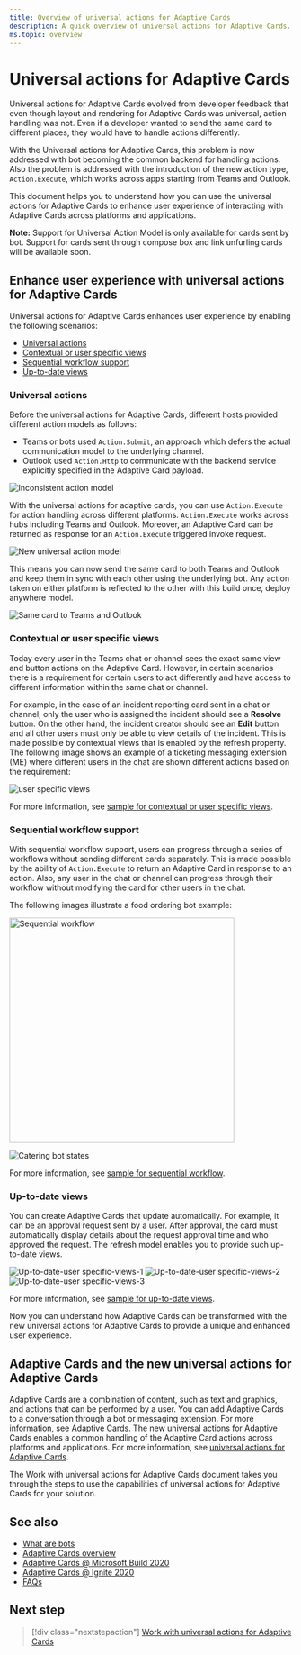 ```yaml
---
title: Overview of universal actions for Adaptive Cards
description: A quick overview of universal actions for Adaptive Cards.
ms.topic: overview
---
```


# Universal actions for Adaptive Cards

Universal actions for Adaptive Cards evolved from developer feedback that even though layout and rendering for Adaptive Cards was universal, action handling was not. Even if a developer wanted to send the same card to different places, they would have to handle actions differently.

With the Universal actions for Adaptive Cards, this problem is now addressed with bot becoming the common backend for handling actions. Also the problem is addressed with the introduction of the new action type, `Action.Execute`, which works across apps starting from Teams and Outlook.

This document helps you to understand how you can use the universal actions for Adaptive Cards to enhance user experience of interacting with Adaptive Cards across platforms and applications.

**Note:** Support for Universal Action Model is only available for cards sent by bot. Support for cards sent through compose box and link unfurling cards will be available soon.

## Enhance user experience with universal actions for Adaptive Cards

Universal actions for Adaptive Cards enhances user experience by enabling the following scenarios:

* [Universal actions](#universal-actions)
* [Contextual or user specific views](#contextual-or-user-specific-views)
* [Sequential workflow support](#sequential-workflow-support)
* [Up-to-date views](#up-to-date-views)

### Universal actions

Before the universal actions for Adaptive Cards, different hosts provided different action models as follows:

* Teams or bots used `Action.Submit`, an approach which defers the actual communication model to the underlying channel.
* Outlook used `Action.Http` to communicate with the backend service explicitly specified in the Adaptive Card payload.

![Inconsistent action model](~/assets/images/bots/inconsistent-action-model.png)

With the universal actions for adaptive cards, you can use `Action.Execute` for action handling across different platforms. `Action.Execute` works across hubs including Teams and Outlook. Moreover, an Adaptive Card can be returned as response for an `Action.Execute` triggered invoke request.

![New universal action model](~/assets/images/bots/Newuniversalactionmodel.png)

This means you can now send the same card to both Teams and Outlook and keep them in sync with each other using the underlying bot. Any action taken on either platform is reflected to the other with this build once, deploy anywhere model.

![Same card to Teams and Outlook](~/assets/images/bots/TeamsandOutlook.png)

### Contextual or user specific views

Today every user in the Teams chat or channel sees the exact same view and button actions on the Adaptive Card. However, in certain scenarios there is a requirement for certain users to act differently and have access to different information within the same chat or channel.

For example, in the case of an incident reporting card sent in a chat or channel, only the user who is assigned the incident should see a **Resolve** button. On the other hand, the incident creator should see an **Edit** button and all other users must only be able to view details of the incident. This is made possible by contextual views that is enabled by the refresh property. The following image shows an example of a ticketing messaging extension (ME) where different users in the chat are shown different actions based on the requirement:

![user specific views](~/assets/images/bots/Rolebasedviews.png)

For more information, see [sample for contextual or user specific views](User-Specific-Views.md).

### Sequential workflow support

With sequential workflow support, users can progress through a series of workflows without sending different cards separately. This is made possible by the ability of `Action.Execute` to return an Adaptive Card in response to an action. Also, any user in the chat or channel can progress through their workflow without modifying the card for other users in the chat.

The following images illustrate a food ordering bot example: <br/>

<img src="~/assets/images/bots/sequentialWorkflow.gif" alt="Sequential workflow" width="400"/>

![Catering bot states](~/assets/images/bots/Cateringbotstates.png)

For more information, see [sample for sequential workflow](Sequential-Workflows.md).

### Up-to-date views

You can create Adaptive Cards that update automatically. For example, it can be an approval request sent by a user. After approval, the card must automatically display details about the request approval time and who approved the request. The refresh model enables you to provide such up-to-date views.

![Up-to-date-user specific-views-1](~/assets/images/bots/up-to-date-views-stage1.png)
![Up-to-date-user specific-views-2](~/assets/images/bots/up-to-date-views-stage2.png)
![Up-to-date-user specific-views-3](~/assets/images/bots/up-to-date-views-stage3.png)

For more information, see [sample for up-to-date views](Up-To-Date-Views.md).

Now you can understand how Adaptive Cards can be transformed with the new universal actions for Adaptive Cards to provide a unique and enhanced user experience.

## Adaptive Cards and the new universal actions for Adaptive Cards

Adaptive Cards are a combination of content, such as text and graphics, and actions that can be performed by a user. You can add Adaptive Cards to a conversation through a bot or messaging extension. For more information, see [Adaptive Cards](http://adaptivecards.io/). The new universal actions for Adaptive Cards enables a common handling of the Adaptive Card actions across platforms and applications. For more information, see [universal actions for Adaptive Cards](https://docs.microsoft.com/adaptive-cards/authoring-cards/universal-action-model).

The Work with universal actions for Adaptive Cards document takes you through the steps to use the capabilities of universal actions for Adaptive Cards for your solution.

## See also

* [What are bots](~/bots/what-are-bots.md)
* [Adaptive Cards overview](~/task-modules-and-cards/what-are-cards.md)
* [Adaptive Cards @ Microsoft Build 2020](https://youtu.be/hEBhwB72Qn4?t=1393)
* [Adaptive Cards @ Ignite 2020](https://techcommunity.microsoft.com/t5/video-hub/elevate-user-experiences-with-teams-and-adaptive-cards/m-p/1689460)
* [FAQs](FAQs.md)

## Next step

> [!div class="nextstepaction"]
> [Work with universal actions for Adaptive Cards](Work-with-universal-actions-for-adaptive-cards.md)
